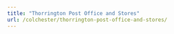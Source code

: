 ```yaml
---
title: "Thorrington Post Office and Stores"
url: /colchester/thorrington-post-office-and-stores/
---
```

